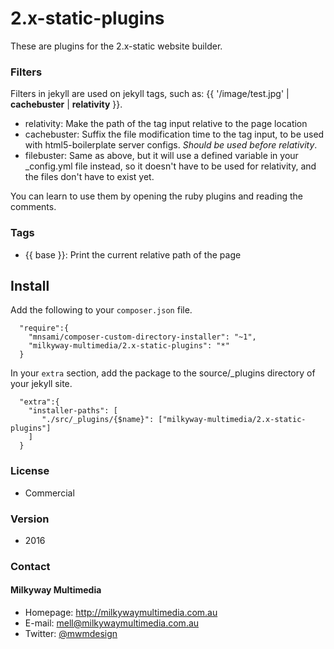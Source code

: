 2.x-static-plugins
==================
These are plugins for the 2.x-static website builder.

### Filters
Filters in jekyll are used on jekyll tags, such as: {{ '/image/test.jpg' | **cachebuster** | **relativity** }}.

- relativity: Make the path of the tag input relative to the page location
- cachebuster: Suffix the file modification time to the tag input, to be used with html5-boilerplate server configs. *Should be used before relativity*.
- filebuster: Same as above, but it will use a defined variable in your _config.yml file instead, so it doesn't have to be used for relativity, and the files don't have to exist yet.

You can learn to use them by opening the ruby plugins and reading the comments.

### Tags
- {{ base }}: Print the current relative path of the page

## Install
Add the following to your `composer.json` file.

```
  "require":{
    "mnsami/composer-custom-directory-installer": "~1",
    "milkyway-multimedia/2.x-static-plugins": "*"
  }
```

In your `extra` section, add the package to the source/_plugins directory of your jekyll site.

```
  "extra":{
    "installer-paths": [
       "./src/_plugins/{$name}": ["milkyway-multimedia/2.x-static-plugins"]
    ]
  }
```

### License
* Commercial

### Version
* 2016

### Contact
#### Milkyway Multimedia
* Homepage: http://milkywaymultimedia.com.au
* E-mail: mell@milkywaymultimedia.com.au
* Twitter: [@mwmdesign](https://twitter.com/mwmdesign "mwmdesign on twitter")
